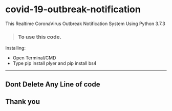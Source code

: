 # covid-19-outbreak-notification

This Realtime CoronaVirus Outbreak Notification System Using Python 3.7.3

> ### To use this code.

Installing:
* Open Terminal/CMD
* Type pip install plyer and pip install bs4

***
## Dont Delete Any Line of code

## Thank you
